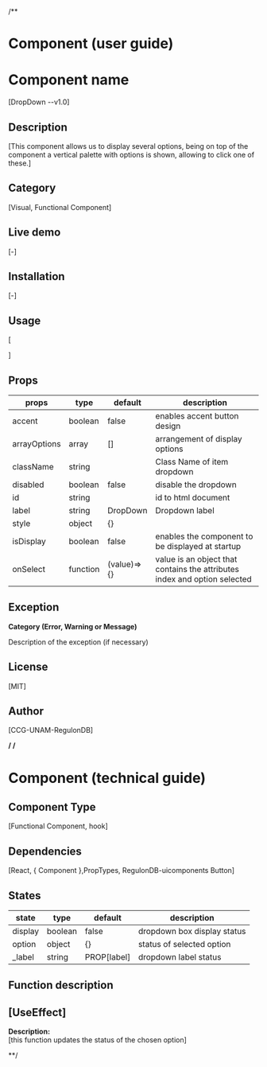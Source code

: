 /**
# Component (user guide)
# Component name 
[DropDown --v1.0]
## Description  
[This component allows us to display several options, being on top of the component a vertical palette with options is shown, allowing to click one of these.]
## Category   
[Visual, Functional Component]  
## Live demo 
[-]
## Installation 
[-]
## Usage 
 [

 <DropDown arrayOptions={options} onSelect={dropSelect}/>

 ]

## Props 

| props        | type     | default     | description                                                  |
| ------------ | -------- | ----------- | ------------------------------------------------------------ |
| accent       | boolean  | false       | enables accent button design                                 |
| arrayOptions | array    | []          | arrangement of display options                               |
| className    | string   |             | Class Name of item dropdown                                  |
| disabled     | boolean  | false       | disable the dropdown                                         |
| id           | string   |             | id to html document                                          |
| label        | string   | DropDown    | Dropdown label                                               |
| style        | object   | {}          |                                                              |
| isDisplay    | boolean  | false       | enables the component to be displayed at startup             |
| onSelect     | function | (value)=>{} | value is an object that contains the attributes index and option selected |

## Exception

__Category (Error, Warning or Message)__  

Description of the exception (if necessary)

## License
[MIT]

## Author 
[CCG-UNAM-RegulonDB]

**/
/**
# Component (technical guide)
## Component Type 
[Functional Component, hook]
## Dependencies
 [React, { Component },PropTypes, RegulonDB-uicomponents Button]
## States

| state   | type    | default     | description                 |
| ------- | ------- | ----------- | --------------------------- |
| display | boolean | false       | dropdown box display status |
| option  | object  | {}          | status of selected option   |
| \_label  | string  | PROP[label] | dropdown label status       |


## Function description

## [UseEffect]

__Description:__  
[this function updates the status of the chosen option]

**/
